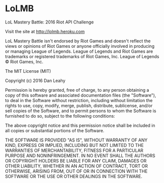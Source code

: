 # LoLMB
LoL Mastery Battle: 2016 Riot API Challenge

Visit the site at http://lolmb.heroku.com

LoL Mastery Battle isn't endorsed by Riot Games and doesn't reflect the views 
or opinions of Riot Games or anyone officially involved in producing or 
managing League of Legends. League of Legends and Riot Games are trademarks 
or registered trademarks of Riot Games, Inc. League of Legends © Riot Games, 
Inc.

The MIT License (MIT)

Copyright (c) 2016 Dan Leahy

Permission is hereby granted, free of charge, to any person obtaining a copy
of this software and associated documentation files (the "Software"), to deal
in the Software without restriction, including without limitation the rights
to use, copy, modify, merge, publish, distribute, sublicense, and/or sell
copies of the Software, and to permit persons to whom the Software is
furnished to do so, subject to the following conditions:

The above copyright notice and this permission notice shall be included in all
copies or substantial portions of the Software.

THE SOFTWARE IS PROVIDED "AS IS", WITHOUT WARRANTY OF ANY KIND, EXPRESS OR
IMPLIED, INCLUDING BUT NOT LIMITED TO THE WARRANTIES OF MERCHANTABILITY,
FITNESS FOR A PARTICULAR PURPOSE AND NONINFRINGEMENT. IN NO EVENT SHALL THE
AUTHORS OR COPYRIGHT HOLDERS BE LIABLE FOR ANY CLAIM, DAMAGES OR OTHER
LIABILITY, WHETHER IN AN ACTION OF CONTRACT, TORT OR OTHERWISE, ARISING FROM,
OUT OF OR IN CONNECTION WITH THE SOFTWARE OR THE USE OR OTHER DEALINGS IN THE
SOFTWARE.